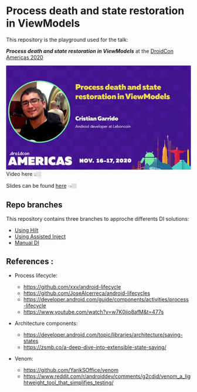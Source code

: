Process death and state restoration in ViewModels
====

This repository is the playground used for the talk:

**_Process death and state restoration in ViewModels_** at the [DroidCon Americas 2020][droidcon]

[![Video Here](imgs/droidcon.jpg)][droidcon_video]
Video here 👆🏼

Slides can be found [here][slides] 👈🏼

## Repo branches

This repository contains three branches to approche differents DI solutions:

- [Using Hilt](../../tree/master)
- [Using Assisted Inject](../../tree/assisted_inject)
- [Manual DI](../../tree/manual_injection)

## References :

- Process lifecycle:
    - https://github.com/xxv/android-lifecycle
    - https://github.com/JoseAlcerreca/android-lifecycles
    - https://developer.android.com/guide/components/activities/process-lifecycle
    - https://www.youtube.com/watch?v=w7K0jio8afM&t=477s

- Architecture components:
    - https://developer.android.com/topic/libraries/architecture/saving-states
    - https://zsmb.co/a-deep-dive-into-extensible-state-saving/

- Venom:
    - https://github.com/YarikSOffice/venom
    - https://www.reddit.com/r/androiddev/comments/g2cdid/venom_a_lightweight_tool_that_simplifies_testing/

[droidcon]: https://www.online.droidcon.com/agenda-dcamericas
[droidcon_video]: https://www.droidcon.com/media-detail?video=480548191
[slides]: https://speakerdeck.com/crgarridos/managing-android-process-instance-state-8a8577da-8e5f-4f73-9b19-bd302903ec10?slide=111
